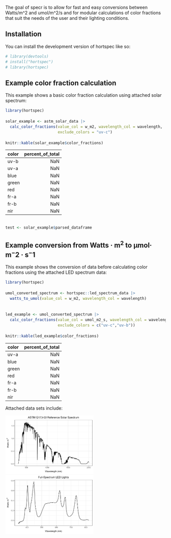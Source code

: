 
<!-- README.md is generated from README.Rmd. Please edit that file -->

The goal of specr is to allow for fast and easy conversions between
Watts/m^2 and umol/m^2/s and for modular calculations of color fractions
that suit the needs of the user and their lighting conditions.

## Installation

You can install the development version of hortspec like so:

``` r
# library(devtools)
# install("hortspec")
# library(hortspec)
```

## Example color fraction calculation

This example shows a basic color fraction calculation using attached
solar spectrum:

``` r
library(hortspec)

solar_example <- astm_solar_data |>
  calc_color_fractions(value_col = w_m2, wavelength_col = wavelength,
                       exclude_colors = "uv-c")

knitr::kable(solar_example$color_fractions)
```

| color | percent_of_total |
|:------|-----------------:|
| uv-b  |              NaN |
| uv-a  |              NaN |
| blue  |              NaN |
| green |              NaN |
| red   |              NaN |
| fr-a  |              NaN |
| fr-b  |              NaN |
| nir   |              NaN |

``` r

test <- solar_example$parsed_dataframe
```

## Example conversion from Watts · m$^2$ to µmol· m$^-2$ · s$^-1$

This example shows the conversion of data before calculating color
fractions using the attached LED spectrum data:

``` r
library(hortspec)

umol_converted_spectrum <- hortspec::led_spectrum_data |>
  watts_to_umol(value_col = w_m2, wavelength_col = wavelength)


led_example <- umol_converted_spectrum |>
  calc_color_fractions(value_col = umol_m2_s, wavelength_col = wavelength,
                       exclude_colors = c("uv-c","uv-b"))

knitr::kable(led_example$color_fractions)
```

| color | percent_of_total |
|:------|-----------------:|
| uv-a  |              NaN |
| blue  |              NaN |
| green |              NaN |
| red   |              NaN |
| fr-a  |              NaN |
| fr-b  |              NaN |
| nir   |              NaN |

Attached data sets include:

<img src="man/figures/README-solar.png" width="55%" height="35%" />

<img src="man/figures/README-led.png" width="55%" height="35%" />
